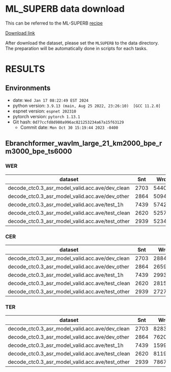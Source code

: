 <!-- Generated by scripts/utils/show_asr_result.sh -->
# ML_SUPERB data download
This can be referred to the ML-SUPERB [recipe](https://github.com/espnet/espnet/blob/master/egs2/ml_superb/asr1)

[Download link](https://drive.google.com/file/d/1QYjl-7vflle__3AfuosAC5VJGiBDvEqz/view?usp=drive_link)

After download the dataset, please set the `MLSUPERB` to the data directory. The preparation will be automatically done in scripts for each tasks.

# RESULTS
## Environments
- date: `Wed Jan 17 08:22:49 EST 2024`
- python version: `3.9.13 (main, Aug 25 2022, 23:26:10)  [GCC 11.2.0]`
- espnet version: `espnet 202310`
- pytorch version: `pytorch 1.13.1`
- Git hash: `0d77ccfd8d980a996ac821253234a67a15f63129`
  - Commit date: `Mon Oct 30 15:19:44 2023 -0400`

## Ebranchformer_wavlm_large_21_km2000_bpe_rm3000_bpe_ts6000
### WER

|dataset|Snt|Wrd|Corr|Sub|Del|Ins|Err|S.Err|
|---|---|---|---|---|---|---|---|---|
|decode_ctc0.3_asr_model_valid.acc.ave/dev_clean|2703|54402|95.9|3.9|0.2|0.4|4.5|48.2|
|decode_ctc0.3_asr_model_valid.acc.ave/dev_other|2864|50948|92.5|6.9|0.6|0.6|8.1|60.4|
|decode_ctc0.3_asr_model_valid.acc.ave/test_1h|7439|57426|14.5|61.3|24.2|14.8|100.3|98.0|
|decode_ctc0.3_asr_model_valid.acc.ave/test_clean|2620|52576|96.0|3.8|0.3|0.4|4.4|47.6|
|decode_ctc0.3_asr_model_valid.acc.ave/test_other|2939|52343|92.4|7.0|0.6|0.6|8.3|63.0|

### CER

|dataset|Snt|Wrd|Corr|Sub|Del|Ins|Err|S.Err|
|---|---|---|---|---|---|---|---|---|
|decode_ctc0.3_asr_model_valid.acc.ave/dev_clean|2703|288456|98.9|0.7|0.5|0.4|1.5|48.2|
|decode_ctc0.3_asr_model_valid.acc.ave/dev_other|2864|265951|97.5|1.4|1.0|0.7|3.2|60.4|
|decode_ctc0.3_asr_model_valid.acc.ave/test_1h|7439|299326|44.4|28.4|27.2|17.0|72.6|98.0|
|decode_ctc0.3_asr_model_valid.acc.ave/test_clean|2620|281530|98.9|0.6|0.5|0.4|1.4|47.6|
|decode_ctc0.3_asr_model_valid.acc.ave/test_other|2939|272758|97.6|1.4|1.0|0.7|3.1|63.0|

### TER

|dataset|Snt|Wrd|Corr|Sub|Del|Ins|Err|S.Err|
|---|---|---|---|---|---|---|---|---|
|decode_ctc0.3_asr_model_valid.acc.ave/dev_clean|2703|82834|95.2|3.5|1.3|0.5|5.3|48.2|
|decode_ctc0.3_asr_model_valid.acc.ave/dev_other|2864|76205|91.6|6.4|2.0|1.1|9.5|60.4|
|decode_ctc0.3_asr_model_valid.acc.ave/test_1h|7439|159974|26.2|48.4|25.4|15.0|88.8|98.0|
|decode_ctc0.3_asr_model_valid.acc.ave/test_clean|2620|81195|95.6|3.2|1.2|0.5|4.9|47.6|
|decode_ctc0.3_asr_model_valid.acc.ave/test_other|2939|78676|91.6|6.2|2.2|1.0|9.5|63.0|
